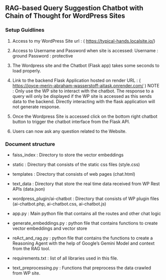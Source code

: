 ## RAG-based Query Suggestion Chatbot with Chain of Thought for WordPress Sites 

### Setup Guidlines

1) Access to my WordPress Site url : ( https://typical-hands.localsite.io/)
2) Access to Username and Password  when site is accessed:
 Username : ground
 Password : protective
3) The Wordpress site  and the Chatbot (Flask app)  takes some seconds to load properly.
4) Link to the backend Flask Application hosted on render 
URL : ( https://joyce-merin-abraham-wasserstoff-aitask.onrender.com/ )
NOTE : Only use the WP site to interact with the chatbot. The response to a query will only be displayed if the WP site is accessed as this sends data to the backend. Directly interacting with the flask application will not generate response.

5) Once the Wordpress Site is accessed click on the bottom right chatbot button to trigger the chatbot interface from the Flask API.
6) Users can now ask any question related to the Website.

### Document structure

- faiss_index : Directory to store the vector embeddings

- static : Directory that consists of the static css files (style.css)

- templates : Directory that consists of web pages (chat.html)

- text_data : Directory that store the real time data received from WP Rest APIs (data.json)


- wordpress_plugin/ai-chatbot : Directory that consists of WP plugin files (ai-chatbot.php, ai-chatbot.css, ai-chatbot.js)

- app.py : Main python file that contains all the routes and other chat logic

- generate_embeddings.py : python file that contains functions to create vector embeddings and vector store

- reAct_and_rag.py : python file that contains the functions to create a Reasoning Agent with the help of Google’s Gemini Model and context from the RAG tool.

- requirements.txt  : list of all libraries used in this file.

- text_preprocessing.py : Functions that preprocess the data crawled from WP site.

